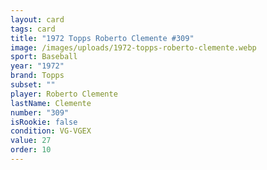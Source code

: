 ```yaml
---
layout: card
tags: card
title: "1972 Topps Roberto Clemente #309"
image: /images/uploads/1972-topps-roberto-clemente.webp
sport: Baseball
year: "1972"
brand: Topps
subset: ""
player: Roberto Clemente
lastName: Clemente
number: "309"
isRookie: false
condition: VG-VGEX
value: 27
order: 10
---
```

